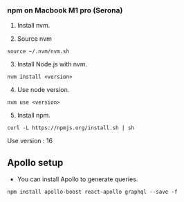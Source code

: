 ### npm on Macbook M1 pro (Serona)
1. Install nvm.

2. Source nvm
```
source ~/.nvm/nvm.sh
```

3. Install Node.js with nvm.
```
nvm install <version>
```

4. Use node version.
```
nvm use <version>
```

5. Install npm.
```
curl -L https://npmjs.org/install.sh | sh
```

Use version : 16

## Apollo setup
- You can install Apollo to generate queries.
```
npm install apollo-boost react-apollo graphql --save -f
```
